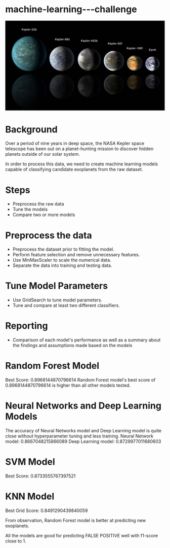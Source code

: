# machine-learning---challenge

![exoplanets.jpg](Images/exoplanets.jpg)

# Background

Over a period of nine years in deep space, the NASA Kepler space telescope has been out on a planet-hunting mission to discover hidden planets outside of our solar system.

In order to process this data, we need to create machine learning models capable of classifying candidate exoplanets from the raw dataset.

# Steps
* Preprocess the raw data
* Tune the models
* Compare two or more models

# Preprocess the data
* Preprocess the dataset prior to fitting the model.
* Perform feature selection and remove unnecessary features.
* Use MinMaxScaler to scale the numerical data.
* Separate the data into training and testing data.

# Tune Model Parameters
* Use GridSearch to tune model parameters.
* Tune and compare at least two different classifiers.

# Reporting
* Comparison of each model's performance as well as a summary about the findings and assumptions made based on the models

# Random Forest Model
Best Score: 0.8968144870796614
Random Forest model's best score of 0.8968144870796614 is higher than all other models tested. 

# Neural Networks and Deep Learning Models
The accuracy of Neural Networks model and Deep Learning model is quite close without hyperparameter tuning and less training. Neural Network model: 0.8667048215866089
Deep Learning model: 0.8729977011680603

# SVM Model
Best Score: 0.8733555767397521

# KNN Model
Best Grid Score: 0.8491290439840059

From observation, Random Forest model is better at predicting new exoplanets.

All the models are good for predicting FALSE POSITIVE well with f1-score close to 1.
